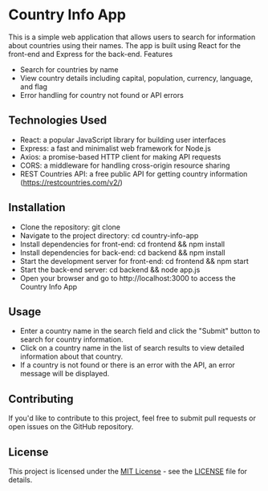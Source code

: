 # Country Info App

This is a simple web application that allows users to search for information about countries using their names. The app is built using React for the front-end and Express for the back-end.
Features

* Search for countries by name
* View country details including capital, population, currency, language, and flag
* Error handling for country not found or API errors

 ## Technologies Used

* React: a popular JavaScript library for building user interfaces
* Express: a fast and minimalist web framework for Node.js
* Axios: a promise-based HTTP client for making API requests
* CORS: a middleware for handling cross-origin resource sharing
* REST Countries API: a free public API for getting country information (https://restcountries.com/v2/)

## Installation

* Clone the repository: git clone <repository-url>
* Navigate to the project directory: cd country-info-app
* Install dependencies for front-end: cd frontend && npm install
* Install dependencies for back-end: cd backend && npm install
* Start the development server for front-end: cd frontend && npm start
* Start the back-end server: cd backend && node app.js
* Open your browser and go to http://localhost:3000 to access the Country Info App

## Usage

* Enter a country name in the search field and click the "Submit" button to search for country information.
* Click on a country name in the list of search results to view detailed information about that country.
* If a country is not found or there is an error with the API, an error message will be displayed.

## Contributing

If you'd like to contribute to this project, feel free to submit pull requests or open issues on the GitHub repository.
## License

This project is licensed under the [MIT License](https://opensource.org/licenses/MIT) - see the [LICENSE](LICENSE) file for details.
